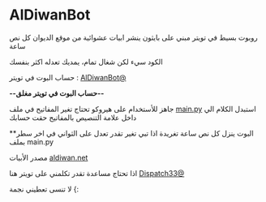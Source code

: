# AlDiwanBot
 روبوت بسيط في تويتر مبني على بايثون ينشر ابيات عشوائية من موقع الديوان كل نص ساعة

الكود سيء لكن شغال تمام، يمديك تعدله اكثر بنفسك

 حساب البوت في تويتر : [AlDiwanBot@](https://twitter.com/AlDiwanBot)

**--حساب البوت في تويتر مغلق--**

جاهز للأستخدام على هيروكو تحتاج تغير المفاتيح في ملف [main.py](https://github.com/0xDispatch/AlDiwanBot/blob/main/main.py)
استبدل الكلام الي داخل علامة التنصيص بالمفاتيح حقت حسابك

**البوت ينزل كل نص ساعة تغريدة اذا تبي تغير تقدر تعدل على الثواني في اخر سطر بملف main.py


مصدر الأبيات [aldiwan.net](https://aldiwan.net)

اذا تحتاج مساعدة تقدر تكلمني على تويتر هنا [Dispatch33@](https://twitter.com/Dispatch33) 

لا تنسى تعطيني نجمة {:
